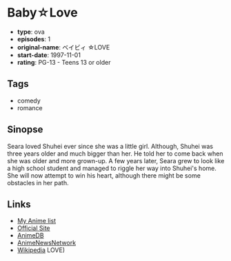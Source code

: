 # Baby☆Love

-   **type**: ova
-   **episodes**: 1
-   **original-name**: ベイビィ ☆LOVE
-   **start-date**: 1997-11-01
-   **rating**: PG-13 - Teens 13 or older

## Tags

-   comedy
-   romance

## Sinopse

Seara loved Shuhei ever since she was a little girl. Although, Shuhei was three years older and much bigger than her. He told her to come back when she was older and more grown-up. A few years later, Seara grew to look like a high school student and managed to riggle her way into Shuhei's home. She will now attempt to win his heart, although there might be some obstacles in her path.

## Links

-   [My Anime list](https://myanimelist.net/anime/722/Baby☆Love)
-   [Official Site](http://www.st-comet.com/works.html)
-   [AnimeDB](http://anidb.info/perl-bin/animedb.pl?show=anime&aid=2005)
-   [AnimeNewsNetwork](http://www.animenewsnetwork.com/encyclopedia/anime.php?id=4757)
-   [Wikipedia](http://ja.wikipedia.org/wiki/%E3%83%99%E3%82%A4%E3%83%93%E3%82%A3%E2%98%85LOVE)
    LOVE)
